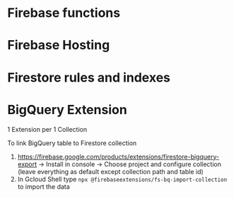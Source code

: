 # Firebase functions

# Firebase Hosting

# Firestore rules and indexes

# BigQuery Extension
1 Extension per 1 Collection

To link BigQuery table to Firestore collection
1. https://firebase.google.com/products/extensions/firestore-bigquery-export -> Install in console -> Choose project and configure collection (leave everything as default except collection path and table id)
2. In Gcloud Shell type `npx @firebaseextensions/fs-bq-import-collection` to import the data
